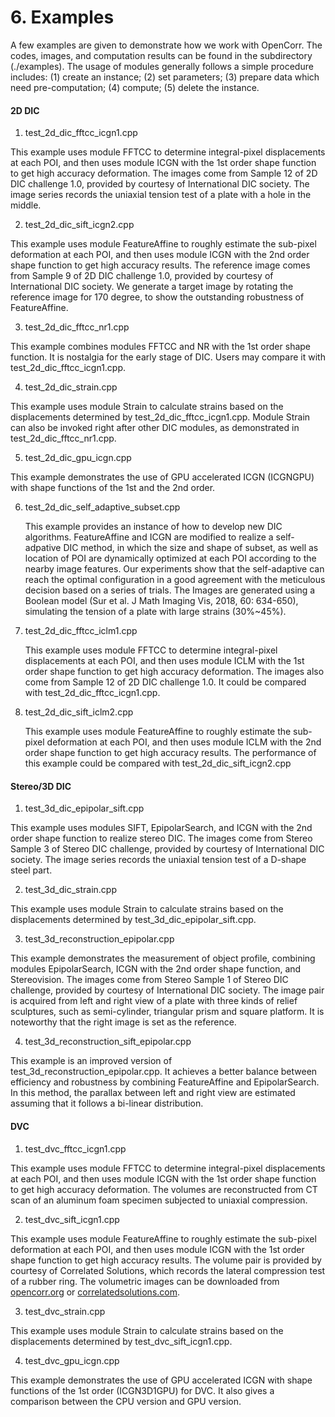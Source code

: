 # 6. Examples

A few examples are given to demonstrate how we work with OpenCorr.  The codes, images, and computation results can be found in the subdirectory (./examples). The usage of modules generally follows a simple procedure includes: (1) create an instance; (2) set parameters; (3) prepare data which need pre-computation; (4) compute; (5) delete the instance.

#### 2D DIC

1. test_2d_dic_fftcc_icgn1.cpp

This example uses module FFTCC to determine integral-pixel displacements at each POI, and then uses module ICGN with the 1st order shape function to get high accuracy deformation. The images come from Sample 12 of 2D DIC challenge 1.0, provided by courtesy of International DIC society. The image series records the uniaxial tension test of a plate with a hole in the middle.

2. test_2d_dic_sift_icgn2.cpp

This example uses module FeatureAffine to roughly estimate the sub-pixel deformation at each POI, and then uses module ICGN with the 2nd order shape function to get high accuracy results. The reference image comes from Sample 9 of 2D DIC challenge 1.0, provided by courtesy of International DIC society. We generate a target image by rotating the reference image for 170 degree, to show the outstanding robustness of FeatureAffine.

3. test_2d_dic_fftcc_nr1.cpp

This example combines modules FFTCC and NR with the 1st order shape function. It is nostalgia for the early stage of DIC. Users may compare it with test_2d_dic_fftcc_icgn1.cpp.

4. test_2d_dic_strain.cpp

This example uses module Strain to calculate strains based on the displacements determined by test_2d_dic_fftcc_icgn1.cpp. Module Strain can also be invoked right after other DIC modules, as demonstrated in test_2d_dic_fftcc_nr1.cpp.

5. test_2d_dic_gpu_icgn.cpp

This example demonstrates the use of GPU accelerated ICGN (ICGNGPU) with shape functions of the 1st and the 2nd order.

6. test_2d_dic_self_adaptive_subset.cpp

   This example provides an instance of how to develop new DIC algorithms. FeatureAffine and ICGN are modified to realize a self-adpative DIC method, in which the size and shape of subset, as well as location of POI are dynamically optimized at each POI according to the nearby image features. Our experiments show that the self-adaptive can reach the optimal configuration in a good agreement with the meticulous decision based on a series of trials. The Images are generated using a Boolean model (Sur et al. J Math Imaging Vis, 2018, 60: 634-650), simulating the tension of a plate with large strains (30%~45%).

7. test_2d_dic_fftcc_iclm1.cpp

   This example uses module FFTCC to determine integral-pixel displacements at each POI, and then uses module ICLM with the 1st order shape function to get high accuracy deformation. The images also come from Sample 12 of 2D DIC challenge 1.0. It could be compared with test_2d_dic_fftcc_icgn1.cpp.

8. test_2d_dic_sift_iclm2.cpp

   This example uses module FeatureAffine to roughly estimate the sub-pixel deformation at each POI, and then uses module ICLM with the 2nd order shape function to get high accuracy results. The performance of this example could be compared with test_2d_dic_sift_icgn2.cpp

#### Stereo/3D DIC

1. test_3d_dic_epipolar_sift.cpp

This example uses modules SIFT, EpipolarSearch, and ICGN with the 2nd order shape function to realize stereo DIC. The images come from Stereo Sample 3 of Stereo DIC challenge, provided by courtesy of International DIC society. The image series records the uniaxial tension test of a D-shape steel part.

2. test_3d_dic_strain.cpp

This example uses module Strain to calculate strains based on the displacements determined by test_3d_dic_epipolar_sift.cpp.

3. test_3d_reconstruction_epipolar.cpp

This example demonstrates the measurement of object profile, combining modules EpipolarSearch, ICGN with the 2nd order shape function, and Stereovision. The images come from Stereo Sample 1 of Stereo DIC challenge, provided by courtesy of International DIC society. The image pair is acquired from left and right view of a plate with three kinds of relief sculptures, such as semi-cylinder, triangular prism and square platform. It is noteworthy that the right image is set as the reference.

4. test_3d_reconstruction_sift_epipolar.cpp

This example is an improved version of test_3d_reconstruction_epipolar.cpp. It achieves a better balance between efficiency and robustness by combining FeatureAffine and EpipolarSearch. In this method, the parallax between left and right view are estimated assuming that it follows a bi-linear distribution.

#### DVC

1. test_dvc_fftcc_icgn1.cpp

This example uses module FFTCC to determine integral-pixel displacements at each POI, and then uses module ICGN with the 1st order shape function to get high accuracy deformation. The volumes are reconstructed from CT scan of an aluminum foam specimen subjected to uniaxial compression.

2. test_dvc_sift_icgn1.cpp

This example uses module FeatureAffine to roughly estimate the sub-pixel deformation at each POI, and then uses module ICGN with the 1st order shape function to get high accuracy results. The volume pair is provided by courtesy of Correlated Solutions, which records the lateral compression test of a rubber ring. The volumetric images can be downloaded from [opencorr.org](https://opencorr.org/download/) or [correlatedsolutions.com](https://downloads.correlatedsolutions.com/Torus.zip).

3. test_dvc_strain.cpp

This example uses module Strain to calculate strains based on the displacements determined by test_dvc_sift_icgn1.cpp.

4. test_dvc_gpu_icgn.cpp

This example demonstrates the use of GPU accelerated ICGN with shape functions of the 1st order (ICGN3D1GPU) for DVC. It also gives a comparison between the CPU version and GPU version.

